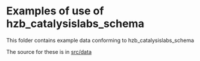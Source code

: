 # Examples of use of hzb_catalysislabs_schema

This folder contains example data conforming to hzb_catalysislabs_schema

The source for these is in [src/data](../src/data/examples)
